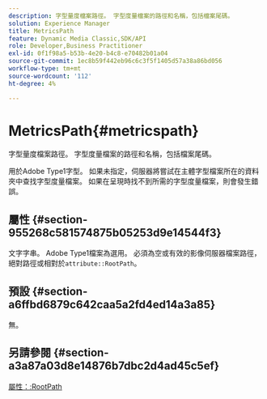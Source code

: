 ```yaml
---
description: 字型量度檔案路徑。 字型度量檔案的路徑和名稱，包括檔案尾碼。
solution: Experience Manager
title: MetricsPath
feature: Dynamic Media Classic,SDK/API
role: Developer,Business Practitioner
exl-id: 0f1f98a5-b53b-4e20-b4c8-e70482b01a04
source-git-commit: 1ec8b59f442eb96c6c3f5f1405d57a38a86bd056
workflow-type: tm+mt
source-wordcount: '112'
ht-degree: 4%

---
```


# MetricsPath{#metricspath}

字型量度檔案路徑。 字型度量檔案的路徑和名稱，包括檔案尾碼。

用於Adobe Type1字型。 如果未指定，伺服器將嘗試在主體字型檔案所在的資料夾中查找字型度量檔案。 如果在呈現時找不到所需的字型度量檔案，則會發生錯誤。

## 屬性 {#section-955268c581574875b05253d9e14544f3}

文字字串。 Adobe Type1檔案為選用。 必須為空或有效的影像伺服器檔案路徑，絕對路徑或相對於`attribute::RootPath`。

## 預設 {#section-a6ffbd6879c642caa5a2fd4ed14a3a85}

無。

## 另請參閱 {#section-a3a87a03d8e14876b7dbc2d4ad45c5ef}

[屬性：:RootPath](/help/aem-is-ir-api/is-api/image-catalog/image-serving-api-ref/c-image-catalog-reference/c-attributes-reference/r-rootpath.md)
